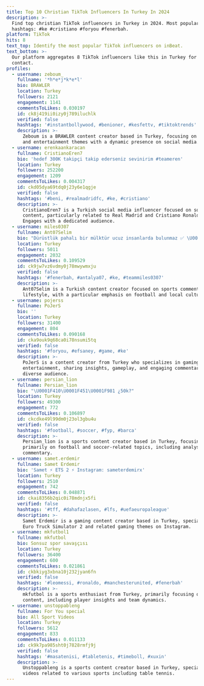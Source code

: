 ```yaml
---
title: Top 10 Christian TikTok Influencers In Turkey In 2024
description: >-
  Find top christian TikTok influencers in Turkey in 2024. Most popular
  hashtags: #ke #cristiano #foryou #fenerbah.
platform: TikTok
hits: 8
text_top: Identify the most popular TikTok influencers on inBeat.
text_bottom: >-
  Our platform aggregates 8 TikTok influencers like this in Turkey for you to
  contact.
profiles:
  - username: zeboum_
    fullname: '*h*e*j*k*e*l'
    bio: BRAWLER
    location: Turkey
    followers: 2121
    engagement: 1141
    commentsToLikes: 0.030197
    id: ck8j419ii0izy0j789iluchlk
    verified: false
    hashtags: '#instantbollywood, #benioner, #kesfettv, #tiktoktrends'
    description: >-
      Zeboum is a BRAWLER content creator based in Turkey, focusing on gaming
      and entertainment themes with a dynamic presence on social media.
  - username: erenkaankaracan
    fullname: CristianoEren7
    bio: 'hedef 300K takipçi takip ederseniz sevinirim #teameren'
    location: Turkey
    followers: 252200
    engagement: 1209
    commentsToLikes: 0.004317
    id: ckd05dya69tdq0j23y6e1qgje
    verified: false
    hashtags: '#beni, #realmadridfc, #ke, #cristiano'
    description: >-
      CristianoEren7 is a Turkish social media influencer focused on soccer
      content, particularly related to Real Madrid and Cristiano Ronaldo.
      Engages with a dedicated audience.
  - username: miles0307
    fullname: Ant07Selim
    bio: "Dürüstlük pahalı bir mülktür ucuz insanlarda bulunmaz ✅ \U0001F1F9\U0001F1F7\U0001F49B\U0001F499FB\U0001F49B\U0001F499\U0001F1F9\U0001F1F70307"
    location: Turkey
    followers: 5011
    engagement: 2032
    commentsToLikes: 0.109529
    id: ck9jw7vz6vdmy0j78mwywmxju
    verified: false
    hashtags: '#fenerbah, #antalya07, #ke, #teammiles0307'
    description: >-
      Ant07Selim is a Turkish content creator focused on sports commentary and
      lifestyle, with a particular emphasis on football and local culture.
  - username: pojerss
    fullname: PoJerS
    bio: ''
    location: Turkey
    followers: 31400
    engagement: 804
    commentsToLikes: 0.090168
    id: cka9ouk9q68ca0i78nsumi5tq
    verified: false
    hashtags: '#foryou, #efsaney, #game, #ke'
    description: >-
      PoJerS is a content creator from Turkey who specializes in gaming and
      entertainment, sharing insights, gameplay, and engaging commentary with a
      diverse audience.
  - username: persian_lion
    fullname: Persian_lion
    bio: "\U0001F410\U0001F451\U0001F981 ¿50k?"
    location: Turkey
    followers: 49300
    engagement: 772
    commentsToLikes: 0.106897
    id: ckcdke49l99dm0j23ol3gbu4u
    verified: false
    hashtags: '#football, #soccer, #fyp, #barca'
    description: >-
      Persian_lion is a sports content creator based in Turkey, focusing
      primarily on football and soccer-related topics, including analysis and
      commentary.
  - username: samet.erdemir
    fullname: Samet Erdemir
    bio: 'Samet ⚡ ETS 2 ⚡ Instagram: sameterdemirx'
    location: Turkey
    followers: 2510
    engagement: 742
    commentsToLikes: 0.048871
    id: ckai8356b2qic0i78mdnjx5fi
    verified: false
    hashtags: '#tff, #dahafazlasen, #lfs, #uefaeuropaleague'
    description: >-
      Samet Erdemir is a gaming content creator based in Turkey, specializing in
      Euro Truck Simulator 2 and related gaming themes on Instagram.
  - username: mkfutbol1
    fullname: mkfutbol
    bio: Sonsuz spor savaşçısı
    location: Turkey
    followers: 36400
    engagement: 600
    commentsToLikes: 0.021861
    id: ckbkiyg3xbna10j232jyan6fn
    verified: false
    hashtags: '#leomessi, #ronaldo, #manchesterunited, #fenerbah'
    description: >-
      mkfutbol is a sports enthusiast from Turkey, primarily focusing on soccer
      content, including player insights and team dynamics.
  - username: unstoppableng
    fullname: For You special
    bio: All Sport Videos
    location: Turkey
    followers: 5612
    engagement: 833
    commentsToLikes: 0.011133
    id: ck9k7pa985sht0j7828rmfj9j
    verified: false
    hashtags: '#masatenisi, #tabletenis, #timeboll, #xuxin'
    description: >-
      Unstoppableng is a sports content creator based in Turkey, specializing in
      videos related to various sports including table tennis.
---
```


